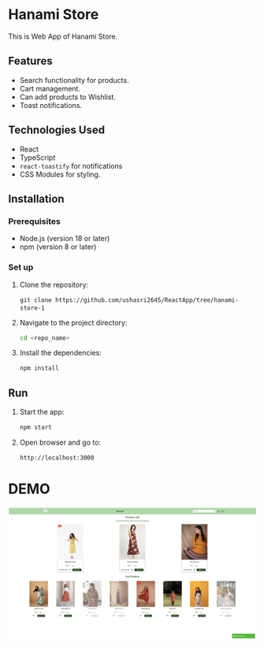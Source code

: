 # Hanami Store

This is Web App of Hanami Store.

## Features

* Search functionality for products.
* Cart management.
* Can add products to Wishlist. 
* Toast notifications.

## Technologies Used

* React
* TypeScript
* `react-toastify` for notifications
* CSS Modules for styling.

## Installation

### Prerequisites

* Node.js (version 18 or later)
* npm (version 8 or later)

### Set up

1. Clone the repository:
    ```
    git clone https://github.com/ushasri2645/ReactApp/tree/hanami-store-1
    ```

2. Navigate to the project directory:
    ```sh
    cd <repo_name>
    ```

3. Install the dependencies:
    ```sh
    npm install
    ```

## Run

1. Start the app:
    ```sh
    npm start
    ```

2. Open browser and go to:
    ```
    http://localhost:3000
    ```

# DEMO

![UI Image](<public/assests/image.png>)